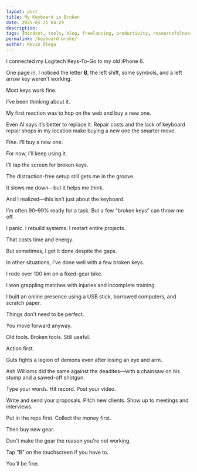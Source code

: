 ```yaml
--- 
layout: post 
title: My Keyboard is Broken
date: 2025-05-21 04:29
description: 
tags: [mindset, tools, blog, freelancing, productivity, resourcefulness, improvisation, habits, tech, storytelling]
permalink: /keyboard-broke/
author: Kevin Olega 
--- 
```

I connected my Logitech Keys-To-Go to my old iPhone 6.

One page in, I noticed the letter **B**, the left shift, some symbols, and a left arrow key weren’t working.
 
Most keys work fine.

I’ve been thinking about it. 

My first reaction was to hop on the web and buy a new one.

Even AI says it’s better to replace it. Repair costs and the lack of keyboard repair shops in my location make buying a new one the smarter move.

Fine. I’ll buy a new one.

For now, I’ll keep using it.

I’ll tap the screen for broken keys.

The distraction-free setup still gets me in the groove.

It slows me down—but it helps me think.

And I realized—this isn’t just about the keyboard.

I’m often 90–99% ready for a task. But a few “broken keys” can throw me off. 

I panic. I rebuild systems. I restart entire projects.

That costs time and energy.

But sometimes, I get it done despite the gaps.

In other situations, I’ve done well with a few broken keys.

I rode over 100 km on a fixed-gear bike.

I won grappling matches with injuries and incomplete training.

I built an online presence using a USB stick, borrowed computers, and scratch paper.

Things don’t need to be perfect.

You move forward anyway.

Old tools. Broken tools. Still useful.

Action first. 

Guts fights a legion of demons even after losing an eye and arm. 

Ash Williams did the same against the deadites—with a chainsaw on his stump and a sawed-off shotgun.

Type your words. Hit record. Post your video. 

Write and send your proposals. Pitch new clients. Show up to meetings and interviews.

Put in the reps first. Collect the money first.

Then buy new gear.

Don't make the gear the reason you're not working. 


Tap “B” on the touchscreen if you have to.

You’ll be fine.